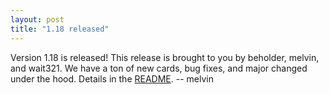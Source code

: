 ```yaml
---
layout: post
title: "1.18 released"
---
```


Version 1.18 is released! This release is brought to you by beholder, melvin, and wait321. We have a ton of new cards, bug fixes, and major changed under the hood. Details in the [README](http://code.google.com/p/magarena/source/browse/release/README.txt?r=86e14708b248b85ee8709c3467e5e10151f016e4). -- melvin

